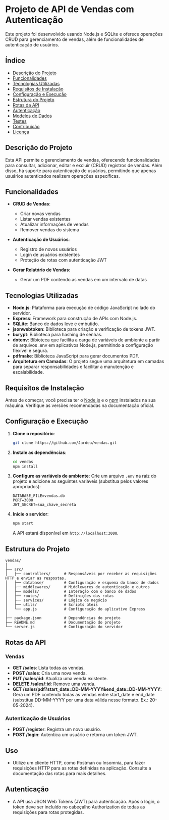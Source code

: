 # Projeto de API de Vendas com Autenticação

Este projeto foi desenvolvido usando Node.js e SQLite e oferece operações CRUD para gerenciamento de vendas, além de funcionalidades de autenticação de usuários.

## Índice

- [Descrição do Projeto](#descrição-do-projeto)
- [Funcionalidades](#funcionalidades)
- [Tecnologias Utilizadas](#tecnologias-utilizadas)
- [Requisitos de Instalação](#requisitos-de-instalação)
- [Configuração e Execução](#configuração-e-execução)
- [Estrutura do Projeto](#estrutura-do-projeto)
- [Rotas da API](#rotas-da-api)
- [Autenticação](#autenticação)
- [Modelos de Dados](#modelos-de-dados)
- [Testes](#testes)
- [Contribuição](#contribuição)
- [Licença](#licença)

## Descrição do Projeto

Esta API permite o gerenciamento de vendas, oferecendo funcionalidades para consultar, adicionar, editar e excluir (CRUD) registros de vendas. Além disso, há suporte para autenticação de usuários, permitindo que apenas usuários autenticados realizem operações específicas.

## Funcionalidades

- **CRUD de Vendas**:
  - Criar novas vendas
  - Listar vendas existentes
  - Atualizar informações de vendas
  - Remover vendas do sistema

- **Autenticação de Usuários**:
  - Registro de novos usuários
  - Login de usuários existentes
  - Proteção de rotas com autenticação JWT

- **Gerar Relatório de Vendas**:
  - Gerar um PDF contendo as vendas em um intervalo de datas

## Tecnologias Utilizadas

- **Node.js**: Plataforma para execução de código JavaScript no lado do servidor.
- **Express**: Framework para construção de APIs com Node.js.
- **SQLite**: Banco de dados leve e embutido.
- **jsonwebtoken**: Biblioteca para criação e verificação de tokens JWT.
- **bcrypt**: Biblioteca para hashing de senhas.
- **dotenv**: Bibioteca que facilita a carga de variáveis de ambiente a partir de arquivos .env em aplicativos Node.js, permitindo a configuração flexível e segura.
- **pdfmake**: Biblioteca JavaScript para gerar documentos PDF.
- **Arquitetura em Camadas**: O projeto segue uma arquitetura em camadas para separar responsabilidades e facilitar a manutenção e escalabilidade.

## Requisitos de Instalação

Antes de começar, você precisa ter o [Node.js](https://nodejs.org/) e o [npm](https://www.npmjs.com/) instalados na sua máquina. Verifique as versões recomendadas na documentação oficial.

## Configuração e Execução

1. **Clone o repositório**:
    ```bash
    git clone https://github.com/Jardeu/vendas.git
    ```

2. **Instale as dependências**:
    ```bash
    cd vendas
    npm install
    ```

3. **Configure as variáveis de ambiente**:
    Crie um arquivo `.env` na raiz do projeto e adicione as seguintes variáveis (substitua pelos valores apropriados):
    ```env
    DATABASE_FILE=vendas.db
    PORT=3000
    JWT_SECRET=sua_chave_secreta
    ```

5. **Inicie o servidor**:
    ```bash
    npm start
    ```

    A API estará disponível em `http://localhost:3000`.

## Estrutura do Projeto

```plaintext
vendas/
│
├── src/
│   ├── controllers/      # Responsáveis por receber as requisições HTTP e enviar as respostas.
│   ├── database/         # Configuração e esquema do banco de dados
│   ├── middlewares/      # Middlewares de autenticação e outros
│   ├── models/           # Interação com o banco de dados
│   ├── routes/           # Definições das rotas
│   ├── services/         # Lógica de negócio
│   ├── utils/            # Scripts úteis
│   └── app.js            # Configuração do aplicativo Express
│
├── package.json          # Dependências do projeto
├── README.md             # Documentação do projeto
└── server.js             # Configuração do servidor
```

## Rotas da API

### Vendas

- **GET /sales**: Lista todas as vendas.
- **POST /sales**: Cria uma nova venda.
- **PUT /sales/:id**: Atualiza uma venda existente.
- **DELETE /sales/:id**: Remove uma venda.
- **GET /sales/pdf?start_date=DD-MM-YYYY&end_date=DD-MM-YYYY**: Gera um PDF contendo todas as vendas entre start_date e end_date (substitua DD-MM-YYYY por uma data válida nesse formato. Ex.: 20-05-2024).

### Autenticação de Usuários

- **POST /register**: Registra um novo usuário.
- **POST /login**: Autentica um usuário e retorna um token JWT.

## Uso

- Utilize um cliente HTTP, como Postman ou Insomnia, para fazer requisições HTTP para as rotas definidas na aplicação. Consulte a documentação das rotas para mais detalhes.

## Autenticação

- A API usa JSON Web Tokens (JWT) para autenticação. Após o login, o token deve ser incluído no cabeçalho Authorization de todas as requisições para rotas protegidas.

